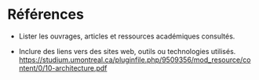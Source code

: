 # Références

- Lister les ouvrages, articles et ressources académiques consultés.

- Inclure des liens vers des sites web, outils ou technologies utilisés.
  https://studium.umontreal.ca/pluginfile.php/9509356/mod_resource/content/0/10-architecture.pdf
